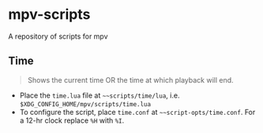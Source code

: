 # mpv-scripts
A repository of scripts for mpv 


## Time

> Shows the current time OR the time at which playback will end.

* Place the `time.lua` file at `~~scripts/time/lua`, i.e. `$XDG_CONFIG_HOME/mpv/scripts/time.lua`
* To configure the script, place `time.conf` at `~~script-opts/time.conf`. For a 12-hr clock replace `%H` with `%I`.
